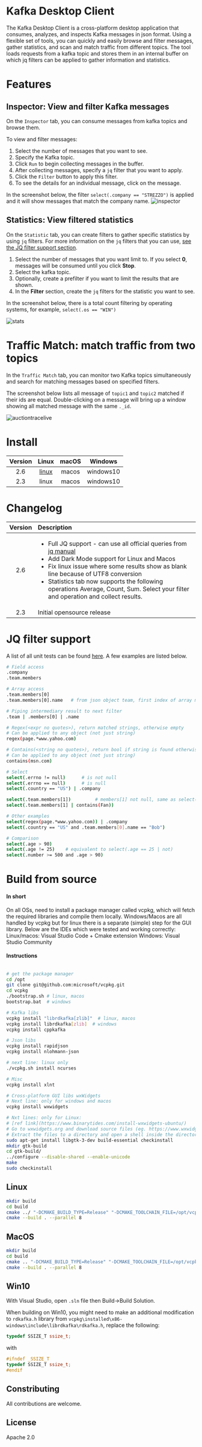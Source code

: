 # Kafka Desktop Client

The Kafka Desktop Client is a cross-platform desktop application that consumes, analyzes, and inspects Kafka messages in json format. Using a flexible set of tools, you can quickly and easily browse and filter messages, gather statistics, and scan and match traffic from different topics.
The tool loads requests from a kafka topic and stores them in an internal buffer on which jq filters can be applied to gather information and statistics. 

# Features

## Inspector: View and filter Kafka messages

On the `Inspector` tab, you can consume messages from kafka topics and browse them.

To view and filter messages:
1. Select the number of messages that you want to see.
2. Specify the Kafka topic.
3. Click `Run` to begin collecting messages in the buffer.
4. After collecting messages, specify a `jq` filter that you want to apply.
5. Click the `Filter` button to apply this filter.
6. To see the details for an individual message, click on the message.

In the screenshot below, the filter `select(.company == "STREZZO")` is applied and it will show messages that match the company name.
![inspector](screenshots/inspector.png)

## Statistics: View filtered statistics

On the `Statistic` tab, you can create filters to gather specific statistics by using `jq` filters. For more information on the `jq` filters that you can use, [see the JQ filter support section](#jq).

1. Select the number of messages that you want limit to. If you select **0**, messages will be consumed until you click **Stop**.
2. Select the kafka topic.
3. Optionally, create a prefilter if you want to limit the results that are shown.
4. In the **Filter** section, create the `jq` filters for the statistic you want to see.

In the screenshot below, there is a total count filtering by operating systems, for example, `select(.os == "WIN")`

![stats](screenshots/stats.png)

# Traffic Match: match traffic from two topics

In the `Traffic Match` tab, you can monitor two Kafka topics simultaneously and search for matching messages based on specified filters.

The screenshot below lists all message of `topic1` and `topic2` matched if their ids are equal. Double-clicking on a message will bring up a window showing all matched message with the same `._id`.

![auctiontracelive](screenshots/auctiontracelive.png)


# <a name="Install">Install</a>

Version | Linux | macOS | Windows
:------:|:-------:|:-------:|:-------:
2.6  | [linux](https://github.com/indexexchange/KafkaDesktopClient/releases/download/2.6/KafkaDesktopClient_2.6_linux.tar.gz) | macos | windows10
2.3  | linux | macos | windows10

# Changelog 

Version                    |  Description
:-------------------------:|:--------------------------
2.6 | <ul><li>Full JQ support - can use all official queries from [jq manual](https://stedolan.github.io/jq/manual/)</li><li>Add Dark Mode support for Linux and Macos</li><li>Fix linux issue where some results show as blank line because of UTF8 conversion</li><li>Statistics tab now supports the following operations Average, Count, Sum. Select your filter and operation and collect results.</li></ul>
2.3 | Initial opensource release

# <a name="jq">JQ filter support</a>

A list of all unit tests can be found [here](test/jq_test.cpp). A few examples are listed below.

```bash
# Field access
.company
.team.members

# Array access
.team.members[0]
.team.members[0].name   # from json object team, first index of array memebrs, show name key

# Piping intermediary result to next filter
.team | .members[0] | .name

# Regex(<expr no quotes>), return matched strings, otherwise empty
# Can be applied to any object (not just string)
regex(page.*www.yahoo.com)

# Contains(<string no quotes>), return bool if string is found otherwise false
# Can be applied to any object (not just string)
contains(msn.com)    

# Select
select(.errno != null)      # is not null
select(.errno == null)      # is null
select(.country == "US") | .company

select(.team.members[1])         # members[1] not null, same as select(.team.members[1] != null)
select(.team.members[1] | contains(Fan))

# Other examples
select(regex(page.*www.yahoo.com)) | .company
select(.country == "US" and .team.members[0].name == "Bob")

# Comparison
select(.age > 90)    
select(.age != 25)    # equivalent to select(.age == 25 | not) 
select(.number >= 500 and .age > 90)
```


# Build from source

#### In short
On all OSs, need to install a package manager called vcpkg, which will fetch the required libraries and compile them locally. Windows/Macos are all handled by vcpkg  but for linux there is a separate (simple) step for the GUI library. Below are the IDEs which were tested and working correctly: 
Linux/macos:  Visual Studio Code + Cmake extension
Windows: Visual Studio Community

#### Instructions
```bash

# get the package manager
cd /opt
git clone git@github.com:microsoft/vcpkg.git
cd vcpkg
./bootstrap.sh # linux, macos
bootstrap.bat  # windows

# Kafka libs
vcpkg install "librdkafka[zlib]"  # linux, macos 
vcpkg install librdkafka[zlib]  # windows 
vcpkg install cppkafka

# Json libs
vcpkg install rapidjson
vcpkg install nlohmann-json

# next line: linux only
./vcpkg.sh install ncurses 

# Misc
vcpkg install xlnt

# Cross-platform GUI libs wxWidgets
# Next line: only for windows and macos
vcpkg install wxwidgets

# Nxt lines: only for Linux:
# [ref link](https://www.binarytides.com/install-wxwidgets-ubuntu/)
# Go to wxwidgets.org and download source files (eg. https://www.wxwidgets.org/downloads/)
# Extract the files to a directory and open a shell inside the directory
sudo apt-get install libgtk-3-dev build-essential checkinstall
mkdir gtk-build
cd gtk-build/
../configure --disable-shared --enable-unicode
make
sudo checkinstall
```

## Linux
```bash
mkdir build
cd build
cmake ../ "-DCMAKE_BUILD_TYPE=Release" "-DCMAKE_TOOLCHAIN_FILE=/opt/vcpkg/scripts/buildsystems/vcpkg.cmake"
cmake --build . --parallel 8
```

## MacOS
```bash
mkdir build
cd build
cmake .. "-DCMAKE_BUILD_TYPE=Release" "-DCMAKE_TOOLCHAIN_FILE=/opt/vcpkg/scripts/buildsystems/vcpkg.cmake" "-DwxWidgets_CONFIG_EXECUTABLE=/opt/vcpkg/installed/x64-osx/tools/wxwidgets/wx-config"
cmake --build . --parallel 8
```

## Win10

With Visual Studio, open `.sln` file then Build->Build Solution.


When building on Win10, you might need to make an additional modification to `rdkafka.h` library from `vcpkg\installed\x86-windows\include\librdkafka\rdkafka.h`, replace the following:
```cpp
typedef SSIZE_T ssize_t;
```
with
```cpp
#ifndef _SSIZE_T
typedef SSIZE_T ssize_t;
#endif
```

## Constributing 
All contributions are welcome.

## License
Apache 2.0